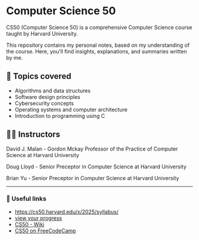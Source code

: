 # Computer Science 50 
CS50 (Computer Science 50) is a comprehensive Computer Science course taught by Harvard University.

This repository contains my personal notes, based on my understanding of the course. Here, you'll find insights, explanations, and summaries written by me.

## 📌 Topics covered
- Algorithms and data structures
- Software design principles
- Cybersecurity concepts
- Operating systems and computer architecture
- Introduction to programming using C

## 🧑‍🏫 Instructors
David J. Malan - Gordon Mckay Professor of the Practice of Computer Science at Harvard University

Doug Lloyd - Senior Preceptor in Computer Science at Harvard University

Brian Yu - Senior Preceptor in Computer Science at Harvard University


-------------------

### 🔗 Useful links
+ https://cs50.harvard.edu/x/2025/syllabus/
+ [view your progress](https://cs50.me/cs50x)
+ [CS50 - Wiki](https://en.wikipedia.org/wiki/CS50)
+ [CS50 on FreeCodeCamp](https://www.freecodecamp.org/news/harvard-cs50/)

